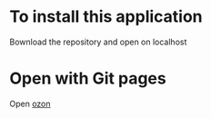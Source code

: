# To install this application

Вownload the repository and open on localhost

 # Open with Git pages

Open [ozon](https://mrbushik.github.io/ozon/) 
